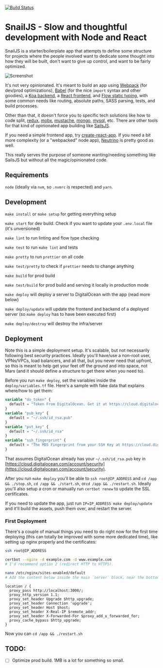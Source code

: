 [![Build Status](https://travis-ci.org/BrunoBernardino/snailjs.svg?branch=master)](https://travis-ci.org/BrunoBernardino/snailjs)

# SnailJS - Slow and thoughtful development with Node and React

SnailJS is a starter/boilerplate app that attempts to define some structure for projects where the people involved want to dedicate some thought into how they will be built, don't want to give up control, and want to be fairly optimized.

![Screenshot](https://user-images.githubusercontent.com/1239616/52240145-13119380-28c8-11e9-9ebb-c10286368153.png)

It's not very opinionated. It's meant to build an app using [Webpack](https://webpack.js.org) (for dev/prod optimizations), [Babel](https://babeljs.io) (for the nice `import` syntax and other goodies), a [Koa backend](https://koajs.com), a [React frontend](https://reactjs.org), and [Flow static typing](https://flow.org), with some common needs like routing, absolute paths, SASS parsing, tests, and build processes.

Other than that, it doesn't force you to specific tech solutions like how to code split, [redux](https://redux.js.org), [mobx](https://mobx.js.org), [mustache](https://mustache.github.io), [mongo](https://www.mongodb.com), [mysql](mysql), etc. There are other tools for that kind of opinionated app building like [SailsJS](https://sailsjs.com).

If you need a simple frontend app, try [create-react-app](https://facebook.github.io/create-react-app/). If you need a bit more complexity (or a "webpacked" node app), [Neutrino](https://neutrinojs.org) is pretty good as well.

This really serves the purpose of someone wanting/needing something like SailsJS but without all the magic/opinionated code.

## Requirements

`node` (ideally via `nvm`, so `.nvmrc` is respected) and `yarn`.

## Development

`make install` or `make setup` for getting everything setup

`make start` for dev build. Check if you want to update your `.env.local` file (it's unversioned)

`make lint` to run linting and flow type checking

`make test` to run `make lint` and tests

`make pretty` to run `prettier` on all code

`make test/pretty` to check if `prettier` needs to change anything

`make build` for prod build

`make test/build` for prod build and serving it locally in production mode

`make deploy` will deploy a server to DigitalOcean with the app (read more below)

`make deploy/update` will update the frontend and backend of a deployed server (so `make deploy` has to have been executed first)

`make deploy/destroy` will destroy the infra/server

## Deployment

Note this is a simple deployment setup. It's scalable, but not necessarily following best security practices. Ideally you'll have/use a non-root user, VPNs/VPCs, load balancers, and all that, but you never need that upfront, so this is meant to help get your feet off the ground and into space, not Mars (and it should define a structure to get there when you need to).

Before you run `make deploy`, set the variables inside the `deploy/variables.tf` file. Here's a sample with fake data that explains where/how to get them:

```terraform
variable "do_token" {
  default = "Token From DigitalOcean. Get it at https://cloud.digitalocean.com/account/api/tokens"
}
variable "pub_key" {
  default = "~/.ssh/id_rsa.pub"
}
variable "pvt_key" {
  default = "~/.ssh/id_rsa"
}
variable "ssh_fingerprint" {
  default = "The MD5 Fingerprint from your SSH Key at https://cloud.digitalocean.com/account/security"
}
```

That assumes DigitalOcean already has your `~/.ssh/id_rsa.pub` key in [https://cloud.digitalocean.com/account/security](https://cloud.digitalocean.com/account/security).

After you run `make deploy` you'll be able to `ssh root@IP_ADDRESS` and `cd /app && ./stop.sh`, `cd /app && ./start.sh`, or`cd /app && ./restart.sh`. Ideally you'll also setup a cron or manually run `certbot renew` to update the SSL certificates.

If you need to update the app, just run `IP=IP_ADDRESS make deploy/update` and it'll build the assets, push them over, and restart the server.

### First Deployment

There's a couple of manual things you need to do right now for the first time deploying (this can totally be improved with some more dedicated time), like setting up nginx properly and the certificates:

```bash
ssh root@IP_ADDRESS

certbot --nginx -d example.com -d www.example.com
# I'd recommend option 2 (redirect HTTP to HTTPS).

nano /etc/nginx/sites-enabled/default
# Add the content below inside the main `server` block, near the bottom, for the `listen 443` piece:
```

```nginx
location / {
  proxy_pass http://localhost:3000/;
  proxy_http_version 1.1;
  proxy_set_header Upgrade $http_upgrade;
  proxy_set_header Connection 'upgrade';
  proxy_set_header Host $host;
  proxy_set_header X-Real-IP $remote_addr;
  proxy_set_header X-Forwarded-For $proxy_add_x_forwarded_for;
  proxy_cache_bypass $http_upgrade;
}
```

Now you can `cd /app && ./restart.sh`

## TODO:

- [ ] Optimize prod build. 1MB is a lot for something so small.

